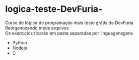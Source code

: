 # logica-teste-DevFuria-
Curso de lógica de programação mais teste grátis da DevFuria.
Reorganozando meus arquivos  
Os exercicios ficarão em pasta separadas por linguagensgens 
- Python
- Nodejs
- C
